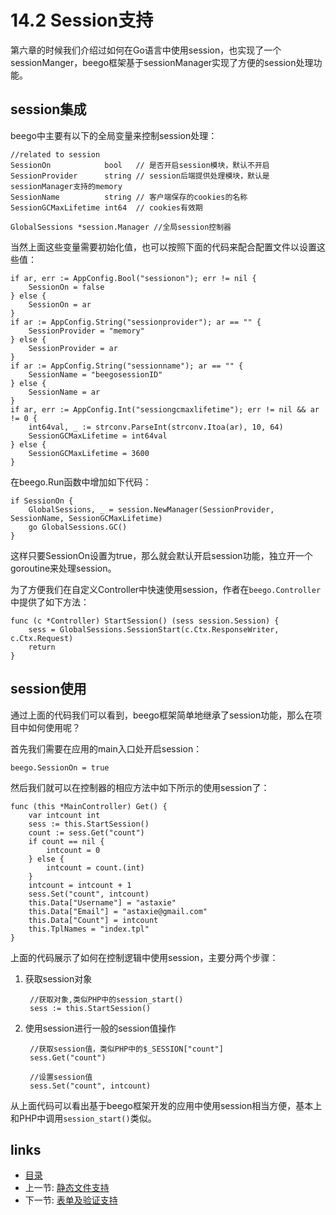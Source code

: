 # 14.2 Session支持
第六章的时候我们介绍过如何在Go语言中使用session，也实现了一个sessionManger，beego框架基于sessionManager实现了方便的session处理功能。

## session集成
beego中主要有以下的全局变量来控制session处理：

	//related to session 
	SessionOn            bool   // 是否开启session模块，默认不开启
	SessionProvider      string // session后端提供处理模块，默认是sessionManager支持的memory
	SessionName          string // 客户端保存的cookies的名称
	SessionGCMaxLifetime int64  // cookies有效期

	GlobalSessions *session.Manager //全局session控制器
	
当然上面这些变量需要初始化值，也可以按照下面的代码来配合配置文件以设置这些值：

	if ar, err := AppConfig.Bool("sessionon"); err != nil {
		SessionOn = false
	} else {
		SessionOn = ar
	}
	if ar := AppConfig.String("sessionprovider"); ar == "" {
		SessionProvider = "memory"
	} else {
		SessionProvider = ar
	}
	if ar := AppConfig.String("sessionname"); ar == "" {
		SessionName = "beegosessionID"
	} else {
		SessionName = ar
	}
	if ar, err := AppConfig.Int("sessiongcmaxlifetime"); err != nil && ar != 0 {
		int64val, _ := strconv.ParseInt(strconv.Itoa(ar), 10, 64)
		SessionGCMaxLifetime = int64val
	} else {
		SessionGCMaxLifetime = 3600
	}	
	
在beego.Run函数中增加如下代码：

	if SessionOn {
		GlobalSessions, _ = session.NewManager(SessionProvider, SessionName, SessionGCMaxLifetime)
		go GlobalSessions.GC()
	}
	
这样只要SessionOn设置为true，那么就会默认开启session功能，独立开一个goroutine来处理session。

为了方便我们在自定义Controller中快速使用session，作者在`beego.Controller`中提供了如下方法：

	func (c *Controller) StartSession() (sess session.Session) {
		sess = GlobalSessions.SessionStart(c.Ctx.ResponseWriter, c.Ctx.Request)
		return
	}		

## session使用
通过上面的代码我们可以看到，beego框架简单地继承了session功能，那么在项目中如何使用呢？

首先我们需要在应用的main入口处开启session：

	beego.SessionOn = true
	

然后我们就可以在控制器的相应方法中如下所示的使用session了：		

	func (this *MainController) Get() {
		var intcount int
		sess := this.StartSession()
		count := sess.Get("count")
		if count == nil {
			intcount = 0
		} else {
			intcount = count.(int)
		}
		intcount = intcount + 1
		sess.Set("count", intcount)
		this.Data["Username"] = "astaxie"
		this.Data["Email"] = "astaxie@gmail.com"
		this.Data["Count"] = intcount
		this.TplNames = "index.tpl"
	}
	
上面的代码展示了如何在控制逻辑中使用session，主要分两个步骤：

1. 获取session对象
	
		//获取对象,类似PHP中的session_start()
		sess := this.StartSession()

2. 使用session进行一般的session值操作
	
		//获取session值，类似PHP中的$_SESSION["count"]
		sess.Get("count")
		
		//设置session值
		sess.Set("count", intcount)
	
从上面代码可以看出基于beego框架开发的应用中使用session相当方便，基本上和PHP中调用`session_start()`类似。


## links
   * [目录](<preface.md>)
   * 上一节: [静态文件支持](<14.1.md>)
   * 下一节: [表单及验证支持](<14.3.md>)